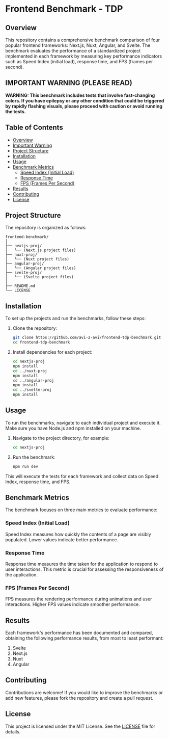# Frontend Benchmark - TDP

## Overview

This repository contains a comprehensive benchmark comparison of four popular frontend frameworks: Next.js, Nuxt, Angular, and Svelte. The benchmark evaluates the performance of a standardized project implemented in each framework by measuring key performance indicators such as Speed Index (initial load), response time, and FPS (frames per second).

## **IMPORTANT WARNING (PLEASE READ)**

**WARNING: This benchmark includes tests that involve fast-changing colors. If you have epilepsy or any other condition that could be triggered by rapidly flashing visuals, please proceed with caution or avoid running the tests.**

## Table of Contents

- [Overview](#overview)
- [Important Warning](#important-warning)
- [Project Structure](#project-structure)
- [Installation](#installation)
- [Usage](#usage)
- [Benchmark Metrics](#benchmark-metrics)
  - [Speed Index (Initial Load)](#speed-index-initial-load)
  - [Response Time](#response-time)
  - [FPS (Frames Per Second)](#fps-frames-per-second)
- [Results](#results)
- [Contributing](#contributing)
- [License](#license)

## Project Structure

The repository is organized as follows:

```
frontend-benchmark/
│
├── nextjs-proj/
│   └── (Next.js project files)
├── nuxt-proj/
│   └── (Nuxt project files)
├── angular-proj/
│   └── (Angular project files)
├── svelte-proj/
│   └── (Svelte project files)
│
├── README.md
└── LICENSE
```

## Installation

To set up the projects and run the benchmarks, follow these steps:

1. Clone the repository:

   ```bash
   git clone https://github.com/avi-2-avi/frontend-tdp-benchmark.git
   cd frontend-tdp-benchmark
   ```

2. Install dependencies for each project:
   ```bash
   cd nextjs-proj
   npm install
   cd ../nuxt-proj
   npm install
   cd ../angular-proj
   npm install
   cd ../svelte-proj
   npm install
   ```

## Usage

To run the benchmarks, navigate to each individual project and execute it. Make sure you have Node.js and npm installed on your machine.

1. Navigate to the project directory, for example:

   ```bash
   cd nextjs-proj
   ```

2. Run the benchmark:
   ```bash
   npm run dev
   ```

This will execute the tests for each framework and collect data on Speed Index, response time, and FPS.

## Benchmark Metrics

The benchmark focuses on three main metrics to evaluate performance:

### Speed Index (Initial Load)

Speed Index measures how quickly the contents of a page are visibly populated. Lower values indicate better performance.

### Response Time

Response time measures the time taken for the application to respond to user interactions. This metric is crucial for assessing the responsiveness of the application.

### FPS (Frames Per Second)

FPS measures the rendering performance during animations and user interactions. Higher FPS values indicate smoother performance.

## Results

Each framework's performance has been documented and compared, obtaining the following performance results, from most to least performant:

1. Svelte
2. Next.js
3. Nuxt
4. Angular

## Contributing

Contributions are welcome! If you would like to improve the benchmarks or add new features, please fork the repository and create a pull request.

## License

This project is licensed under the MIT License. See the [LICENSE](./LICENSE) file for details.
